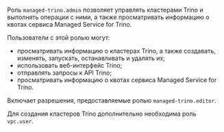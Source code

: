 Роль `managed-trino.admin` позволяет управлять кластерами Trino и выполнять операции с ними, а также просматривать информацию о квотах сервиса Managed Service for Trino.

Пользователи с этой ролью могут:
* просматривать информацию о кластерах Trino, а также создавать, изменять, запускать, останавливать и удалять их;
* использовать веб-интерфейс Trino;
* отправлять запросы к API Trino;
* просматривать информацию о квотах сервиса Managed Service for Trino.

Включает разрешения, предоставляемые ролью `managed-trino.editor`.

Для создания кластеров Trino дополнительно необходима роль `vpc.user`.

